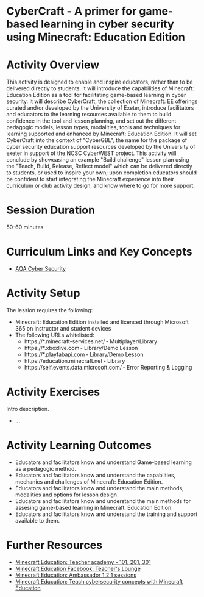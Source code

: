 # **CyberCraft - A primer for game-based learning in cyber security using Minecraft: Education Edition**

# Activity Overview
This activity is designed to enable and inspire educators, rather than to be delivered directly to students. It will introduce the capabilities of Minecraft: Education Edition as a tool for facilitating game-based learning in cyber security. It will describe CyberCraft, the collection of Minecraft: EE offerings curated and/or developed by the University of Exeter, introduce facilitators and educators to the learning resources available to them to build confidence in the tool and lesson planning, and set out the different pedagogic models, lesson types, modalities, tools and techniques for learning supported and enhanced by Minecraft: Education Edition. It will set CyberCraft into the context of "CyberGBL", the name for the package of cyber security education support resources developed by the University of exeter in support of the NCSC CyberWEST project. This activity will conclude by showcasing an example "Build challenge" lesson plan using the "Teach, Build, Release, Reflect model" which can be delivered directly to students, or used to inspire your own; upon completion educators should be confident to start integrating the Minecraft experience into their curriculum or club activity design, and know where to go for more support.

# Session Duration
50-60 minutes

# Curriculum Links and Key Concepts
* [AQA Cyber Security](https://www.aqa.org.uk/subjects/computer-science-and-it/gcse/computer-science-8525/subject-content#Cyber_security)

# Activity Setup
<p>The lession requires the following:

<ul> 
<li>Minecraft: Education Edition installed and licenced through Microsoft 365 on instructor and student devices
<li>The following URLs whitelisted: 
  <ul>
  <li>https://*.minecraft-services.net/ - Multiplayer/Library  
  <li>https://*.xboxlive.com - Library/Demo Lesson
  <li>https://*.playfabapi.com - Library/Demo Lesson  
  <li>https://education.minecraft.net - Library  
  <li>https://self.events.data.microsoft.com/ - Error Reporting & Logging 
  </ul>
</ul>
</p>

# Activity Exercises
Intro description.

<ul>
<li> ...
</ul> 
<p>


# Activity Learning Outcomes
<ul>
<li> Educators and facilitators know and understand Game-based learning as a pedagogic method.
<li> Educators and facilitators know and understand the capabilties, mechanics and challenges of Minecraft: Education Edition.
<li> Educators and facilitators know and understand the main methods, modalities and options for lesson design.
<li> Educators and facilitators know and understand the main methods for assesing game-based learning in Minecraft: Education Edition.
<li> Educators and facilitators know and understand the training and support available to them.
</ul>

# Further Resources

* [Minecraft Education: Teacher academy - 101, 201, 301]()
* [Minecraft Education Facebook: Teacher's Lounge]()
* [Minecraft Education: Ambassador 1:2:1 sessions]()
* [Minecraft Education: Teach cybersecurity concepts with Minecraft Education]()
</ul>
